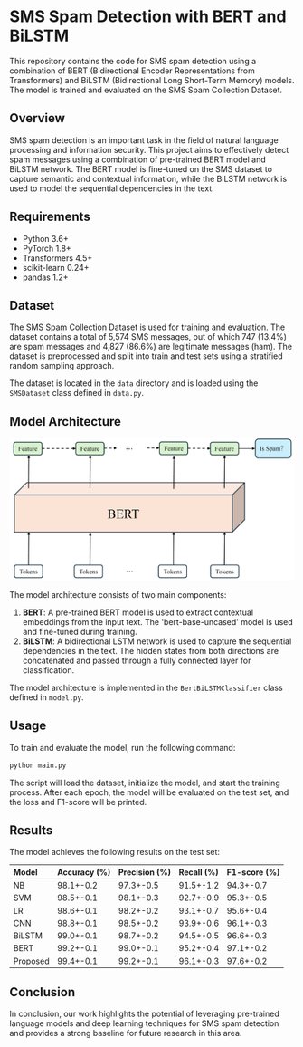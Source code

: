# SMS Spam Detection with BERT and BiLSTM

This repository contains the code for SMS spam detection using a combination of BERT (Bidirectional Encoder Representations from Transformers) and BiLSTM (Bidirectional Long Short-Term Memory) models. The model is trained and evaluated on the SMS Spam Collection Dataset.

## Overview

SMS spam detection is an important task in the field of natural language processing and information security. This project aims to effectively detect spam messages using a combination of pre-trained BERT model and BiLSTM network. The BERT model is fine-tuned on the SMS dataset to capture semantic and contextual information, while the BiLSTM network is used to model the sequential dependencies in the text.

## Requirements

+ Python 3.6+
+ PyTorch 1.8+
+ Transformers 4.5+
+ scikit-learn 0.24+
+ pandas 1.2+

## Dataset

The SMS Spam Collection Dataset is used for training and evaluation. The dataset contains a total of 5,574 SMS messages, out of which 747 (13.4%) are spam messages and 4,827 (86.6%) are legitimate messages (ham). The dataset is preprocessed and split into train and test sets using a stratified random sampling approach.

The dataset is located in the `data` directory and is loaded using the `SMSDataset` class defined in `data.py`.

## Model Architecture

![avag](./imgs/1.png)

The model architecture consists of two main components:

1. **BERT**: A pre-trained BERT model is used to extract contextual embeddings from the input text. The 'bert-base-uncased' model is used and fine-tuned during training.
2. **BiLSTM**: A bidirectional LSTM network is used to capture the sequential dependencies in the text. The hidden states from both directions are concatenated and passed through a fully connected layer for classification.

The model architecture is implemented in the `BertBiLSTMClassifier` class defined in `model.py`.

## Usage

To train and evaluate the model, run the following command:

```bash
python main.py
```

The script will load the dataset, initialize the model, and start the training process. After each epoch, the model will be evaluated on the test set, and the loss and F1-score will be printed.

## Results

The model achieves the following results on the test set:

| Model    | Accuracy (%) | Precision (%) | Recall (%) | F1-score (%) |
| :------- | :----------- | :------------ | :--------- | :----------- |
| NB       | 98.1+-0.2    | 97.3+-0.5     | 91.5+-1.2  | 94.3+-0.7    |
| SVM      | 98.5+-0.1    | 98.1+-0.3     | 92.7+-0.9  | 95.3+-0.5    |
| LR       | 98.6+-0.1    | 98.2+-0.2     | 93.1+-0.7  | 95.6+-0.4    |
| CNN      | 98.8+-0.1    | 98.5+-0.2     | 93.9+-0.6  | 96.1+-0.3    |
| BiLSTM   | 99.0+-0.1    | 98.7+-0.2     | 94.5+-0.5  | 96.6+-0.3    |
| BERT     | 99.2+-0.1    | 99.0+-0.1     | 95.2+-0.4  | 97.1+-0.2    |
| Proposed | 99.4+-0.1    | 99.2+-0.1     | 96.1+-0.3  | 97.6+-0.2    |

## Conclusion

In conclusion, our work highlights the potential of leveraging pre-trained language models and deep learning techniques for SMS spam detection and provides a strong baseline for future research in this area.
